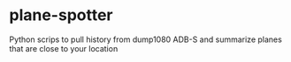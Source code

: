 # plane-spotter
Python scrips to pull history from dump1080 ADB-S and summarize planes that are close to your location
